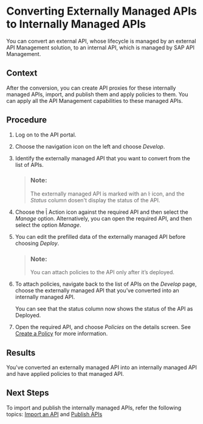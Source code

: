 <!-- loio1fc41acd69034dc480cc6d6413dfe74b -->

<link rel="stylesheet" type="text/css" href="../../css/sap-icons.css"/>

# Converting Externally Managed APIs to Internally Managed APIs

You can convert an external API, whose lifecycle is managed by an external API Management solution, to an internal API, which is managed by SAP API Management.



## Context

After the conversion, you can create API proxies for these internally managed APIs, import, and publish them and apply policies to them. You can apply all the API Management capabilities to these managed APIs.



## Procedure

1.  Log on to the API portal.

2.  Choose the navigation icon on the left and choose *Develop*.

3.  Identify the externally managed API that you want to convert from the list of APIs.

    > ### Note:  
    > The externally managed API is marked with an <span class="SAP-icons-TNT"></span> icon, and the *Status* column dosen't display the status of the API.

4.  Choose the <span class="SAP-icons"></span> Action icon against the required API and then select the *Manage* option. Alternatively, you can open the required API, and then select the option *Manage*.

5.  You can edit the prefilled data of the externally managed API before choosing *Deploy*.

    > ### Note:  
    > You can attach policies to the API only after it’s deployed.

6.  To attach policies, navigate back to the list of APIs on the *Develop* page, choose the externally managed API that you’ve converted into an internally managed API.

    You can see that the status column now shows the status of the API as Deployed.

7.  Open the required API, and choose *Policies* on the details screen. See [Create a Policy](create-a-policy-c90b895.md) for more information.




<a name="loio1fc41acd69034dc480cc6d6413dfe74b__result_rrv_twd_hpb"/>

## Results

You've converted an externally managed API into an internally managed API and have applied policies to that managed API.



<a name="loio1fc41acd69034dc480cc6d6413dfe74b__postreq_p5s_yc3_jpb"/>

## Next Steps

To import and publish the internally managed APIs, refer the following topics: [Import an API](import-an-api-9342a93.md) and [Publish APIs](publish-apis-75a4a11.md) 

